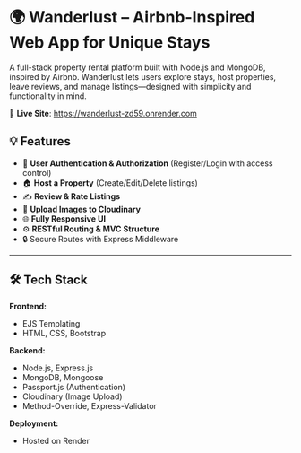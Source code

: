 # 🌍 Wanderlust – Airbnb-Inspired Web App for Unique Stays

A full-stack property rental platform built with Node.js and MongoDB, inspired by Airbnb. Wanderlust lets users explore stays, host properties, leave reviews, and manage listings—designed with simplicity and functionality in mind.

🔗 **Live Site**: https://wanderlust-zd59.onrender.com

## 💡 Features

- 🔐 **User Authentication & Authorization** (Register/Login with access control)
- 🏠 **Host a Property** (Create/Edit/Delete listings)
- ✍️ **Review & Rate Listings**
- 📸 **Upload Images to Cloudinary**
- 🌐 **Fully Responsive UI**
- ⚙️ **RESTful Routing & MVC Structure**
- 🔒 Secure Routes with Express Middleware

---

## 🛠️ Tech Stack

**Frontend:**
- EJS Templating
- HTML, CSS, Bootstrap

**Backend:**
- Node.js, Express.js
- MongoDB, Mongoose
- Passport.js (Authentication)
- Cloudinary (Image Upload)
- Method-Override, Express-Validator

**Deployment:**
- Hosted on Render

